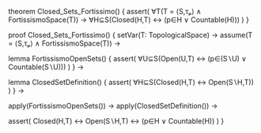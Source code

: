 theorem Closed_Sets_Fortissimo() {
  assert(
    ∀T(T = ⟨S,τₚ⟩ ∧ FortissismoSpace(T)) →
    ∀H⊆S(Closed(H,T) ↔ (p∈H ∨ Countable(H)))
  )
}

proof Closed_Sets_Fortissimo() {
  setVar(T: TopologicalSpace) →
  assume(T = ⟨S,τₚ⟩ ∧ FortissismoSpace(T)) →
  
  lemma FortissismoOpenSets() {
    assert(
      ∀U⊆S(Open(U,T) ↔ (p∈(S∖U) ∨ Countable(S∖U)))
    )
  } →
  
  lemma ClosedSetDefinition() {
    assert(
      ∀H⊆S(Closed(H,T) ↔ Open(S∖H,T))
    )
  } →
  
  apply(FortissismoOpenSets()) →
  apply(ClosedSetDefinition()) →
  
  assert(
    Closed(H,T) ↔ Open(S∖H,T) ↔ (p∈H ∨ Countable(H))
  )
}